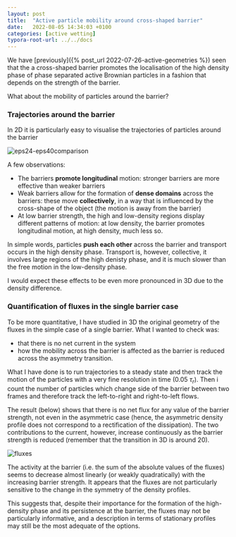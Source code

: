 ```yaml
---
layout: post
title:  "Active particle mobility around cross-shaped barrier"
date:   2022-08-05 14:34:03 +0100
categories: [active wetting]
typora-root-url: ../../docs
---
```




We have  [previously]({% post_url 2022-07-26-active-geometries %}) seen that the a cross-shaped barrier promotes the localisation of the high density phase of phase separated active Brownian particles in a fashion that depends on the strength of the barrier.

What about the mobility of particles around the barrier?

### Trajectories around the barrier

In 2D it is particularly easy to visualise the trajectories of particles around the barrier 

![eps24-eps40comparison](/images/WeetingCrossGeom/traj-at-barrier/eps24-eps40comparison.png)

A few observations:

- The barriers **promote longitudinal** motion: stronger barriers are more effective than weaker barriers
- Weak barriers allow for the formation of **dense domains** across the barriers: these move **collectively**, in a way that is influenced by the cross-shape of the object (the motion is away from the barrier)
- At low barrier strength, the high and low-density regions display different patterns of motion: at low density, the barrier promotes longitudinal motion, at high density, much less so.

In simple words, particles **push each other** across the barrier and  transport occurs in the high density phase. Transport is, however, collective, it involves large regions of the high denisty phase, and it is much slower than the free motion in the low-density phase. 

I would expect these effects to be even more pronounced in 3D due to the density difference.



### Quantification of fluxes in the single barrier case

To be more quantitative, I have studied in 3D the original geometry of the fluxes in the simple case of a single barrier. What I wanted to check was:

- that there is no net current in the system
- how the mobility across the barrier is affected as the barrier is reduced across the asymmetry transition.

What I have done is to run trajectories to a steady state and then track the motion of the particles with a very fine resolution in time (0.05 $\tau_r$). Then i count the number of particles which change side of the barrier between two frames and therefore track the left-to-right and right-to-left flows.



The result (below) shows that there is no net flux for any value of the barrier strength, not even in the asymmetric case (hence, the asymmetric density profile does not correspond to a rectification of the dissipation). The two contributions to the current, however, increase continuously as the barrier strength is reduced (remember that the transition in 3D is around 20).

![fluxes](/images/WeetingCrossGeom/traj-at-barrier/fluxes.png)

The activity at the barrier (i.e. the sum of the absolute values of the fluxes) seems to decrease almost linearly (or weakly quadratically)  with the increasing barrier strength. It appears that the fluxes are not particularly sensitive to the change in the symmetry of the density profiles.

This suggests that, despite their importance for the formation of the high-density phase and its persistence at the barrier, the fluxes may not be particularly informative, and a description in terms of stationary profiles may still be the most adequate of the options. 
